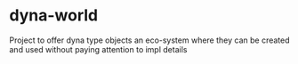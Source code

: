 # dyna-world
Project to offer dyna type objects an eco-system where they can be created and used without paying attention to impl details 
